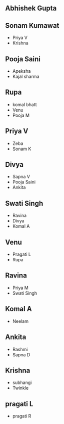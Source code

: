 ## Abhishek Gupta


## Sonam Kumawat
- Priya V
- Krishna


## Pooja Saini
 - Apeksha
 - Kajal sharma


## Rupa
- komal bhatt
- Venu
- Pooja M


## Priya V
- Zeba
- Sonam K


## Divya
- Sapna V
- Pooja Saini
- Ankita


## Swati Singh 
- Ravina 
- Divya
- Komal A


## Venu
- Pragati L
- Rupa


## Ravina
- Priya M
- Swati Singh


## Komal A
- Neelam



## Ankita 
- Rashmi 
- Sapna D

## Krishna
- subhangi
- Twinkle

## pragati L
- pragati R







